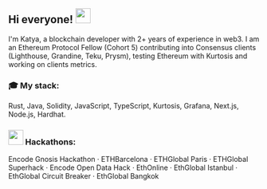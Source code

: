 ## Hi everyone! <img src="https://github.com/KatyaRyazantseva/KatyaRyazantseva/assets/47656938/114c7de5-92d0-49d2-96b4-47c9476e2e35"  width="30" >

I'm Katya, a blockchain developer with 2+ years of experience in web3. I am an Ethereum Protocol Fellow (Cohort 5) contributing into Consensus clients (Lighthouse, Grandine, Teku, Prysm), testing Ethereum with Kurtosis and working on clients metrics. 

### 🎓 My stack:
Rust, Java, Solidity, JavaScript, TypeScript, Kurtosis, Grafana, Next.js, Node.js, Hardhat.

### <img src="https://github.com/KatyaRyazantseva/KatyaRyazantseva/assets/47656938/c4cf1a8a-ee1a-48f0-892c-bf553c9651bb"  width="30" > Hackathons:
Encode Gnosis Hackathon  &#xb7;  ETHBarcelona  &#xb7;  ETHGlobal Paris  &#xb7;  ETHGlobal Superhack  &#xb7;  Encode Open Data Hack  &#xb7;  EthOnline  &#xb7;  EthGlobal Istanbul  &#xb7;  EthGlobal Circuit Breaker  &#xb7;  EthGlobal Bangkok

